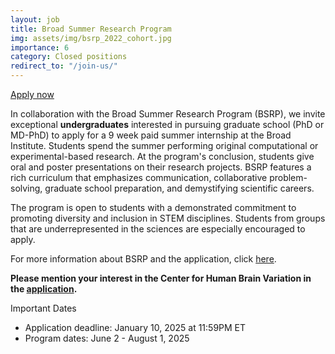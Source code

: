 ```yaml
---
layout: job
title: Broad Summer Research Program
img: assets/img/bsrp_2022_cohort.jpg
importance: 6
category: Closed positions
redirect_to: "/join-us/"
---
```


<a href="https://broadinstitute.slideroom.com/#/login/program/75862">Apply now <i class="fas fa-external-link-alt"></i></a>

In collaboration with the Broad Summer Research Program (BSRP), we invite exceptional **undergraduates** interested in pursuing graduate school (PhD or MD-PhD) to apply for a 9 week paid summer internship at the Broad Institute. Students spend the summer performing original computational or experimental-based research. At the program's conclusion, students give oral and poster presentations on their research projects. BSRP features a rich curriculum that emphasizes communication, collaborative problem-solving, graduate school preparation, and demystifying scientific careers.

The program is open to students with a demonstrated commitment to promoting diversity and inclusion in STEM disciplines. Students from groups that are underrepresented in the sciences are especially encouraged to apply.

For more information about BSRP and the application, click [here](https://www.broadinstitute.org/bsrp/broad-summer-research-program-bsrp).

**Please mention your interest in the Center for Human Brain Variation in the [application](https://broadinstitute.slideroom.com/#/login/program/81589).**

Important Dates
- Application deadline: January 10, 2025 at 11:59PM ET
- Program dates: June 2 - August 1, 2025

